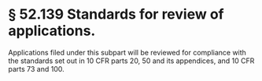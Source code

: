 # § 52.139   Standards for review of applications.

Applications filed under this subpart will be reviewed for compliance with the standards set out in 10 CFR parts 20, 50 and its appendices, and 10 CFR parts 73 and 100.




